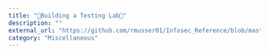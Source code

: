 ```yaml
---
title: "🔨Building a Testing Lab🔨"
description: ""
external_url: "https://github.com/rmusser01/Infosec_Reference/blob/master/Draft/Building_A_Lab.md"
category: "Miscellaneous"
---
```


